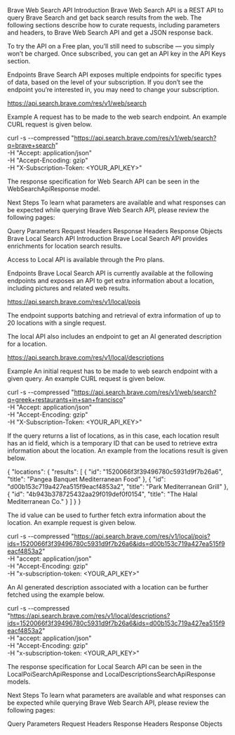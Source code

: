Brave Web Search API
Introduction
Brave Web Search API is a REST API to query Brave Search and get back search results from the web. The following sections describe how to curate requests, including parameters and headers, to Brave Web Search API and get a JSON response back.

To try the API on a Free plan, you’ll still need to subscribe — you simply won’t be charged. Once subscribed, you can get an API key in the API Keys section.

Endpoints
Brave Search API exposes multiple endpoints for specific types of data, based on the level of your subscription. If you don’t see the endpoint you’re interested in, you may need to change your subscription.

https://api.search.brave.com/res/v1/web/search

Example
A request has to be made to the web search endpoint. An example CURL request is given below.



curl -s --compressed "https://api.search.brave.com/res/v1/web/search?q=brave+search" \
  -H "Accept: application/json" \
  -H "Accept-Encoding: gzip" \
  -H "X-Subscription-Token: <YOUR_API_KEY>"

The response specification for Web Search API can be seen in the WebSearchApiResponse model.

Next Steps
To learn what parameters are available and what responses can be expected while querying Brave Web Search API, please review the following pages:

Query Parameters
Request Headers
Response Headers
Response Objects
Brave Local Search API
Introduction
Brave Local Search API provides enrichments for location search results.

Access to Local API is available through the Pro plans.

Endpoints
Brave Local Search API is currently available at the following endpoints and exposes an API to get extra information about a location, including pictures and related web results.

https://api.search.brave.com/res/v1/local/pois

The endpoint supports batching and retrieval of extra information of up to 20 locations with a single request.

The local API also includes an endpoint to get an AI generated description for a location.

https://api.search.brave.com/res/v1/local/descriptions

Example
An initial request has to be made to web search endpoint with a given query. An example CURL request is given below.



curl -s --compressed "https://api.search.brave.com/res/v1/web/search?q=greek+restaurants+in+san+francisco" \
  -H "Accept: application/json" \
  -H "Accept-Encoding: gzip" \
  -H "X-Subscription-Token: <YOUR_API_KEY>"

If the query returns a list of locations, as in this case, each location result has an id field, which is a temporary ID that can be used to retrieve extra information about the location. An example from the locations result is given below.

{
  "locations": {
    "results": [
      {
        "id": "1520066f3f39496780c5931d9f7b26a6",
        "title": "Pangea Banquet Mediterranean Food"
      },
      {
        "id": "d00b153c719a427ea515f9eacf4853a2",
        "title": "Park Mediterranean Grill"
      },
      {
        "id": "4b943b378725432aa29f019def0f0154",
        "title": "The Halal Mediterranean Co."
      }
    ]
  }
}

The id value can be used to further fetch extra information about the location. An example request is given below.



curl -s --compressed "https://api.search.brave.com/res/v1/local/pois?ids=1520066f3f39496780c5931d9f7b26a6&ids=d00b153c719a427ea515f9eacf4853a2" \
  -H "accept: application/json" \
  -H "Accept-Encoding: gzip" \
  -H "x-subscription-token: <YOUR_API_KEY>"

An AI generated description associated with a location can be further fetched using the example below.



curl -s --compressed "https://api.search.brave.com/res/v1/local/descriptions?ids=1520066f3f39496780c5931d9f7b26a6&ids=d00b153c719a427ea515f9eacf4853a2" \
  -H "accept: application/json" \
  -H "Accept-Encoding: gzip" \
  -H "x-subscription-token: <YOUR_API_KEY>"

The response specification for Local Search API can be seen in the LocalPoiSearchApiResponse and LocalDescriptionsSearchApiResponse models.

Next Steps
To learn what parameters are available and what responses can be expected while querying Brave Web Search API, please review the following pages:

Query Parameters
Request Headers
Response Headers
Response Objects